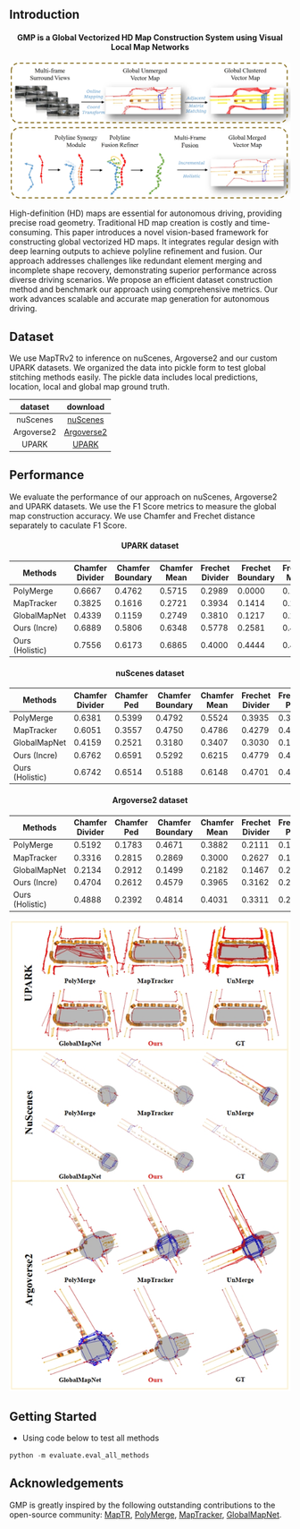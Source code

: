 ## Introduction
<div align="center"><h4>GMP is a Global Vectorized HD Map Construction System using Visual Local Map Networks </h4></div>

![framework](assets/abstract.png "framework")


High-definition (HD) maps are essential for autonomous driving, providing precise road geometry. Traditional HD map creation is costly and time-consuming. This paper introduces a novel vision-based framework for constructing global vectorized HD maps. It integrates regular design with deep learning outputs to achieve polyline refinement and fusion. Our approach addresses challenges like redundant element merging and incomplete shape recovery, demonstrating superior performance across diverse driving scenarios. We propose an efficient dataset construction method and benchmark our approach using comprehensive metrics. Our work advances scalable and accurate map generation for autonomous driving.

## Dataset

We use MapTRv2 to inference on nuScenes, Argoverse2 and our custom UPARK datasets. We organized the data into pickle form to test global stitching methods easily. The pickle data includes local predictions, location, local and global map ground truth.

| dataset | download|
| :---: | :---: | 
| nuScenes | [nuScenes](data/result_keep_all_nuscenes_glb.pkl)|
| Argoverse2 | [Argoverse2](data/result_keep_all_argo_glb.pkl)|
| UPARK | [UPARK](data/result_keep_all_weijing_glb.pkl) |

## Performance

We evaluate the performance of our approach on nuScenes, Argoverse2 and UPARK datasets. We use the F1 Score metrics to measure the global map construction accuracy. We use Chamfer and Frechet distance separately to caculate F1 Score.


<div align="center"><h4> UPARK dataset</h4></div>

| Methods          | Chamfer Divider | Chamfer Boundary | Chamfer Mean | Frechet Divider | Frechet Boundary | Frechet Mean |
|------------------|-----------------|------------------|--------------|-----------------|------------------|--------------|
| PolyMerge        | 0.6667          | 0.4762           | 0.5715       | 0.2989          | 0.0000           | 0.1945       |
| MapTracker       | 0.3825          | 0.1616           | 0.2721       | 0.3934          | 0.1414           | 0.2674       |
| GlobalMapNet     | 0.4339          | 0.1159           | 0.2749       | 0.3810          | 0.1217           | 0.2514       |
| Ours (Incre)     | 0.6889          | 0.5806           | 0.6348       | 0.5778          | 0.2581           | 0.4180       |
| Ours (Holistic)  | 0.7556          | 0.6173           | 0.6865       | 0.4000          | 0.4444           | 0.4222       |


<div align="center"><h4> nuScenes dataset</h4></div>

| Methods          | Chamfer Divider | Chamfer Ped| Chamfer Boundary | Chamfer Mean | Frechet Divider | Frechet Ped| Frechet Boundary | Frechet Mean |
|------------------|-----------------|----------------------|------------------|--------------|-----------------|----------------------|------------------|--------------|
| PolyMerge        | 0.6381          | 0.5399               | 0.4792           | 0.5524       | 0.3935          | 0.3935               | 0.2064           | 0.3311       |
| MapTracker       | 0.6051          | 0.3557               | 0.4750           | 0.4786       | 0.4279          | 0.4403               | 0.3290           | 0.3991       |
| GlobalMapNet     | 0.4159          | 0.2521               | 0.3180           | 0.3407       | 0.3030          | 0.1945               | 0.2380           | 0.2452       |
| Ours (Incre)     | 0.6762          | 0.6591               | 0.5292           | 0.6215       | 0.4779          | 0.4520               | 0.3515           | 0.4271       |
| Ours (Holistic)  | 0.6742          | 0.6514               | 0.5188           | 0.6148       | 0.4701          | 0.4419               | 0.3379           | 0.4166       |


<div align="center"><h4> Argoverse2 dataset</h4></div>

| Methods          | Chamfer Divider | Chamfer Ped | Chamfer Boundary | Chamfer Mean | Frechet Divider | Frechet Ped | Frechet Boundary | Frechet Mean |
|------------------|-----------------|----------------------|------------------|--------------|-----------------|----------------------|------------------|--------------|
| PolyMerge        | 0.5192          | 0.1783               | 0.4671           | 0.3882       | 0.2111          | 0.1685               | 0.1176           | 0.1657       |
| MapTracker       | 0.3316          | 0.2815               | 0.2869           | 0.3000       | 0.2627          | 0.1844               | 0.1919           | 0.2130       |
| GlobalMapNet     | 0.2134          | 0.2912               | 0.1499           | 0.2182       | 0.1467          | 0.2383               | 0.0954           | 0.1601       |
| Ours (Incre)     | 0.4704          | 0.2612               | 0.4579           | 0.3965       | 0.3162          | 0.2521               | 0.2948           | 0.2877       |
| Ours (Holistic)  | 0.4888          | 0.2392               | 0.4814           | 0.4031       | 0.3311          | 0.2303               | 0.3150           | 0.2921       |


![comparison](assets/visualize.png "comparison")

## Getting Started
- Using code below to  test all methods
```python
python -m evaluate.eval_all_methods
```

## Acknowledgements

GMP is greatly inspired by the following outstanding contributions to the open-source community: [MapTR](https://github.com/hustvl/MapTR/), [PolyMerge](https://github.com/mohamed-mkh15/PolyMerge), [MapTracker](https://github.com/woodfrog/maptracker), [GlobalMapNet](https://github.com/woodfrog/maptracker).